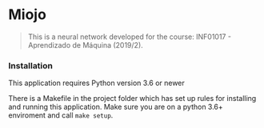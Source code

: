 # Miojo

> This is a neural network developed for the course: INF01017 - Aprendizado de Máquina (2019/2).

### Installation
This application requires Python version 3.6 or newer

There is a Makefile in the project folder which has set up rules for installing and running this application. Make sure you are on a python 3.6+ enviroment and call `make setup`.
